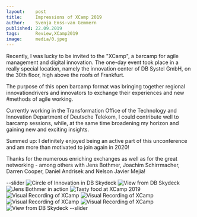 ```yaml
---
layout:    post
title:     Impressions of XCamp 2019
author:    Svenja Enss-van Gemmern
published: 22.09.2019
tags:      Review,XCamp2019
image:     media/0.jpeg
---
```


Recently, I was lucky to be invited to the "XCamp", a barcamp for agile management and 
digital innovation. The one-day event took place in a really special location, namely the innovation
center of DB Systel GmbH, on the 30th floor, high above the roofs of Frankfurt.

The purpose of this open barcamp format was bringing together regional innovationdrivers and
innovators to exchange their experiences and new #methods of agile working.

Currently working in the Transformation Office of the Technology and Innovation Department of Deutsche Telekom,
I could contribute well to barcamp sessions, while, at the same time broadening my horizon and gaining new and
exciting insights.

Summed up: I definitely enjoyed being an active part of this unconference and am more than motivated to join
again in 2020!

Thanks for the numerous enriching exchanges as well as for the great networking - among others with Jens Bothmer,
Joachim Schirrmacher, Darren Cooper, Daniel Andrisek and Nelson Javier Mejia! 

--slider
![Circle of Innovation in DB Skydeck](media/0.jpeg)
![View from DB Skydeck](media/0-2.jpeg)
![Jens Bothmer in action](media/0-3.jpeg)
![Tasty food at XCamp 2019](media/0-4.jpeg)
![Visual Recording of XCamp](media/0-5.jpeg)
![Visual Recording of XCamp](media/0-6.jpeg)
![Visual Recording of XCamp](media/0-7.jpeg)
![Visual Recording of XCamp](media/0-8.jpeg)
![View from DB Skydeck](media/0-9.jpeg)
--slider
